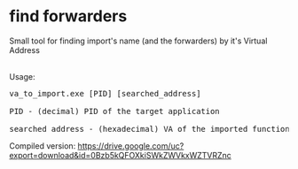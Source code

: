# find forwarders
Small tool for finding import's name (and the forwarders) by it's Virtual Address<br/>
<br/>

Usage:<br>
<pre>
va_to_import.exe [PID] [searched_address]<br/>
PID - (decimal) PID of the target application<br/>
searched_address - (hexadecimal) VA of the imported function which name we want to retrieve
</pre>
Compiled version: https://drive.google.com/uc?export=download&id=0Bzb5kQFOXkiSWkZWVkxWZTVRZnc
